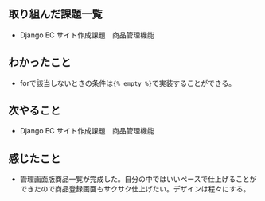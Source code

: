 ## 取り組んだ課題一覧 
- Django EC サイト作成課題　商品管理機能
## わかったこと
- forで該当しないときの条件は`{% empty %}`で実装することができる。
## 次やること  
- Django EC サイト作成課題　商品管理機能
## 感じたこと 
- 管理画面版商品一覧が完成した。自分の中ではいいペースで仕上げることができたので商品登録画面もサクサク仕上げたい。デザインは程々にする。